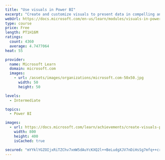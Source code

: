 ```yaml
---
title: "Use visuals in Power BI"
excerpt: "Create and customize visuals to present data in compelling and insightful ways."
webUrl: https://docs.microsoft.com/en-us/learn/modules/visuals-in-power-bi/
type: course
price: Free
length: PT1H16M
ratings:
  count: 4360
  average: 4.7477064
heat: 55

provider:
  name: Microsoft Learn
  domain: microsoft.com
  images:
    - url: /assets/images/organizations/microsoft.com-50x50.jpg
      width: 50
      height: 50

levels:
  - Intermediate

topics:
  - Power BI

images:
  - url: https://docs.microsoft.com/learn/achievements/create-visuals-power-bi-desktop-social.png
    width: 800
    height: 400
    isCached: true

secured: "mYYklYGZOIjxRiTZChv7xmW5dAuYcKXQ2l++BeLudgXJV7nDiHsSg7mfq++cr0e8m12cM9zj3L/nSnVzznaTarQ7g6jBS4WbEh0NEBG7o/UiunfuO37fZqQ22+HyVloxVFuY3KoEUnbU+8gVuX1rZkGOz4iyZH1+LPS43N+4TyQbU/7zPmvsIBuvB8Eddsnfz2O4H4p/WF/Ty/KBWFCUqOxbV62E5CYnVP1M8hAQpDfDa7IakRazqlAndnl7E0e53s6TEAgmdZ1HBI1iJtInmJPc7vdU0gQIgaD6lGw1ixVvzR3a4Bpm+oatXiF5PfC9MMZRdPznjhlaOVKhiIeUEezHUwGTt9DZ6DhOr9eIdmiFYgp+pa/U6/CutIa7PqIM5J8eUIdn3fKcZr1FefNke3Ar5DK+/uwJzxFTbiy2JYU=;ykktpUYkhHgxdK13tvxA1w=="
---
```


